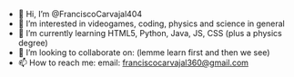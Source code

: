 - 👋 Hi, I’m @FranciscoCarvajal404
- 👀 I’m interested in videogames, coding, physics and science in general
- 🌱 I’m currently learning HTML5, Python, Java, JS, CSS (plus a physics degree)
- 💞️ I’m looking to collaborate on: (lemme learn first and then we see)
- 📫 How to reach me:
                email: franciscocarvajal360@gmail.com

<!---
FranciscoCarvajal404/FranciscoCarvajal404 is a ✨ special ✨ repository because its `README.md` (this file) appears on your GitHub profile.
You can click the Preview link to take a look at your changes.
--->
